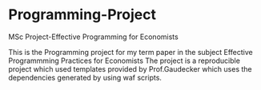 # Programming-Project
MSc Project-Effective Programming for Economists

This is the Programming project for my term paper in the subject Effective Programmming Practices for Economists
The project is a reproducible project which used templates provided by Prof.Gaudecker which uses the dependencies generated by using waf scripts. 
